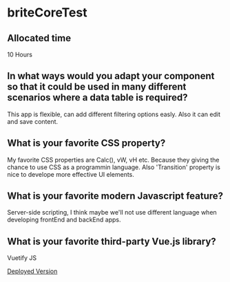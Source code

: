 # briteCoreTest

## Allocated time 
10 Hours 

## In what ways would you adapt your component so that it could be used in many different scenarios where a data table is required?
This app is flexible, can add different filtering options easly. Also it can edit and save content.

## What is your favorite CSS property? 
  My favorite CSS properties are Calc(), vW, vH etc. Because they giving  the chance to use CSS as a programmin language. Also 'Transition' property is nice to develope more effective UI elements.
 

## What is your favorite modern Javascript feature?
  Server-side scripting, I think maybe we'll not use different language when developing frontEnd and backEnd apps.
  
## What is your favorite third-party Vue.js library?
  Vuetify JS
  
[Deployed Version](http://codework.site/BriteCore/)
